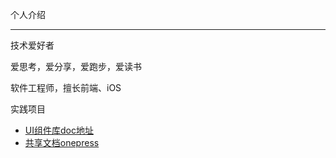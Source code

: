 个人介绍

---

技术爱好者

爱思考，爱分享，爱跑步，爱读书

软件工程师，擅长前端、iOS

实践项目
* <a href="https://onemoretime1357.github.io/vue-cactus-ui/" target="__blank">UI组件库doc地址</a>
* <a href="https://onemoretime1357.github.io/onepress/">共享文档onepress</a>
